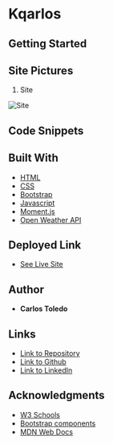 # Kqarlos


## Getting Started


## Site Pictures

1. Site 

![Site]()


## Code Snippets



## Built With

* [HTML](https://developer.mozilla.org/en-US/docs/Web/HTML)
* [CSS](https://developer.mozilla.org/en-US/docs/Web/CSS)
* [Bootstrap](https://getbootstrap.com/)
* [Javascript](https://www.javascript.com/)
* [Moment.js](https://momentjs.com/docs/)
* [Open Weather API](https://openweathermap.org/api)

## Deployed Link

* [See Live Site](https://kqarlos.github.io)

## Author

 * **Carlos Toledo** 

## Links

- [Link to Repository](https://github.com/kqarlos/kqarlos.github.io)
- [Link to Github](https://www.github.com/kqarlos)
- [Link to LinkedIn](https://www.linkedin.com/in/carlos-toledo415/)


## Acknowledgments

* [W3 Schools](https://www.w3schools.com/)
* [Bootstrap components](https://getbootstrap.com/docs/4.4/components/navbar/)
* [MDN Web Docs](https://developer.mozilla.org/en-US/docs/Web/API/Document_Object_Model)